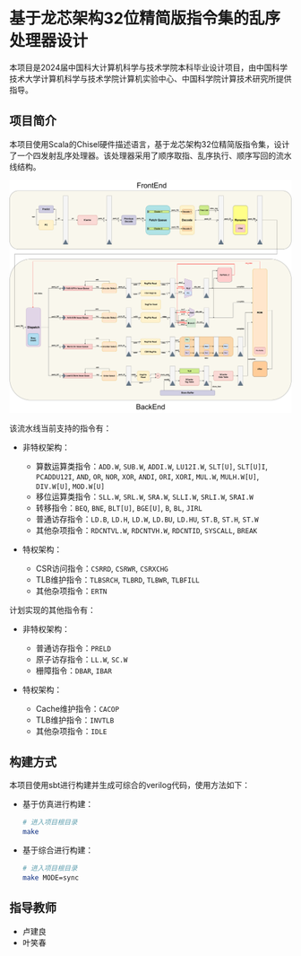 # 基于龙芯架构32位精简版指令集的乱序处理器设计

本项目是2024届中国科大计算机科学与技术学院本科毕业设计项目，由中国科学技术大学计算机科学与技术学院计算机实验中心、中国科学院计算技术研究所提供指导。

## 项目简介

本项目使用Scala的Chisel硬件描述语言，基于龙芯架构32位精简版指令集，设计了一个四发射乱序处理器。该处理器采用了顺序取指、乱序执行、顺序写回的流水线结构。

![Pipeline](./doc/README.assets/Pipeline.png)

该流水线当前支持的指令有：

* 非特权架构：

  - 算数运算类指令：`ADD.W`, `SUB.W`, `ADDI.W`, `LU12I.W`, `SLT[U]`, `SLT[U]I`, `PCADDU12I`, `AND`, `OR`, `NOR`, `XOR`, `ANDI`, `ORI`, `XORI`, `MUL.W`, `MULH.W[U]`, `DIV.W[U]`, `MOD.W[U]`
  - 移位运算类指令：`SLL.W`, `SRL.W`, `SRA.W`, `SLLI.W`, `SRLI.W`, `SRAI.W`
  - 转移指令：`BEQ`, `BNE`, `BLT[U]`, `BGE[U]`, `B`, `BL`, `JIRL`
  - 普通访存指令：`LD.B`, `LD.H`, `LD.W`, `LD.BU`, `LD.HU`, `ST.B`, `ST.H`, `ST.W`
  - 其他杂项指令：`RDCNTVL.W`, `RDCNTVH.W`, `RDCNTID`, `SYSCALL`, `BREAK`
* 特权架构：

  - CSR访问指令：`CSRRD`, `CSRWR`, `CSRXCHG`
  - TLB维护指令：`TLBSRCH`, `TLBRD`, `TLBWR`, `TLBFILL`
  - 其他杂项指令：`ERTN`

计划实现的其他指令有：

* 非特权架构：

  - 普通访存指令：`PRELD`
  - 原子访存指令：`LL.W`, `SC.W`
  - 栅障指令：`DBAR`, `IBAR`
* 特权架构：

  - Cache维护指令：`CACOP`
  - TLB维护指令：`INVTLB`
  - 其他杂项指令：`IDLE`

## 构建方式

本项目使用sbt进行构建并生成可综合的verilog代码，使用方法如下：

* 基于仿真进行构建：

  ```bash
  # 进入项目根目录
  make
  ```
* 基于综合进行构建：

  ```bash
  # 进入项目根目录
  make MODE=sync
  ```

## 指导教师

* 卢建良
* 叶笑春
